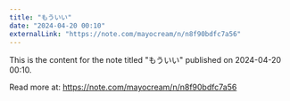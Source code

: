 ```yaml
---
title: "もういい"
date: "2024-04-20 00:10"
externalLink: "https://note.com/mayocream/n/n8f90bdfc7a56"
---
```


This is the content for the note titled "もういい" published on 2024-04-20 00:10.

Read more at: https://note.com/mayocream/n/n8f90bdfc7a56
